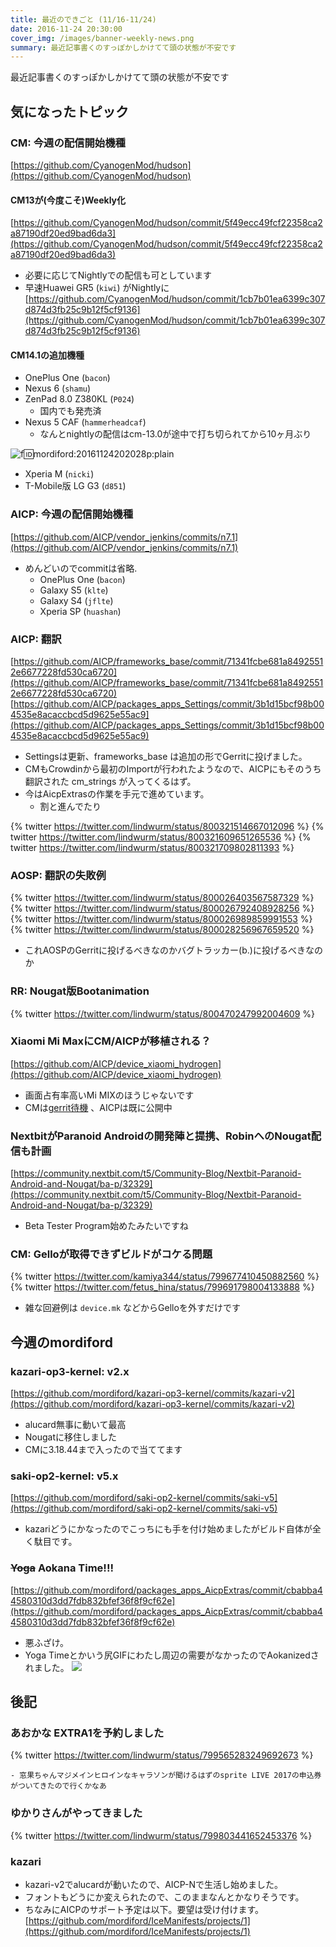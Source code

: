 ```yaml
---
title: 最近のできごと (11/16-11/24)
date: 2016-11-24 20:30:00
cover_img: /images/banner-weekly-news.png
summary: 最近記事書くのすっぽかしかけてて頭の状態が不安です
---
```


最近記事書くのすっぽかしかけてて頭の状態が不安です

<!--more-->

## 気になったトピック

### CM: 今週の配信開始機種

[https://github.com/CyanogenMod/hudson](https://github.com/CyanogenMod/hudson)

#### CM13が(今度こそ)Weekly化

[https://github.com/CyanogenMod/hudson/commit/5f49ecc49fcf22358ca2a87190df20ed9bad6da3](https://github.com/CyanogenMod/hudson/commit/5f49ecc49fcf22358ca2a87190df20ed9bad6da3)

- 必要に応じてNightlyでの配信も可としています
- 早速Huawei GR5 (`kiwi`) がNightlyに
[https://github.com/CyanogenMod/hudson/commit/1cb7b01ea6399c307d874d3fb25c9b12f5cf9136](https://github.com/CyanogenMod/hudson/commit/1cb7b01ea6399c307d874d3fb25c9b12f5cf9136)

#### CM14.1の追加機種

- OnePlus One (`bacon`)
- Nexus 6 (`shamu`)
- ZenPad 8.0 Z380KL (`P024`)
    - 国内でも発売済
- Nexus 5 CAF (`hammerheadcaf`)
    - なんとnightlyの配信はcm-13.0が途中で打ち切られてから10ヶ月ぶり

![f:id:mordiford:20161124202028p:plain](https://cdn-ak.f.st-hatena.com/images/fotolife/m/mordiford/20161124/20161124202028.png)

- Xperia M (`nicki`)
- T-Mobile版 LG G3 (`d851`)

### AICP: 今週の配信開始機種

[https://github.com/AICP/vendor_jenkins/commits/n7.1](https://github.com/AICP/vendor_jenkins/commits/n7.1)

- めんどいのでcommitは省略.
    - OnePlus One (`bacon`)
    - Galaxy S5 (`klte`)
    - Galaxy S4 (`jflte`)
    - Xperia SP (`huashan`)

### AICP: 翻訳

[https://github.com/AICP/frameworks_base/commit/71341fcbe681a84925512e6677228fd530ca6720](https://github.com/AICP/frameworks_base/commit/71341fcbe681a84925512e6677228fd530ca6720)
[https://github.com/AICP/packages_apps_Settings/commit/3b1d15bcf98b004535e8acaccbcd5d9625e55ac9](https://github.com/AICP/packages_apps_Settings/commit/3b1d15bcf98b004535e8acaccbcd5d9625e55ac9)

- Settingsは更新、frameworks_base は追加の形でGerritに投げました。
- CMもCrowdinから最初のImportが行われたようなので、AICPにもそのうち翻訳された cm_strings が入ってくるはず。
- 今はAicpExtrasの作業を手元で進めています。
    - 割と進んでたり

{% twitter https://twitter.com/lindwurm/status/800321514667012096 %}
{% twitter https://twitter.com/lindwurm/status/800321609651265536 %}
{% twitter https://twitter.com/lindwurm/status/800321709802811393 %}

### AOSP: 翻訳の失敗例

{% twitter https://twitter.com/lindwurm/status/800026403567587329 %}
{% twitter https://twitter.com/lindwurm/status/800026792408928256 %}
{% twitter https://twitter.com/lindwurm/status/800026989859991553 %}
{% twitter https://twitter.com/lindwurm/status/800028256967659520 %}

- これAOSPのGerritに投げるべきなのかバグトラッカー(b.)に投げるべきなのか

### RR: Nougat版Bootanimation

{% twitter https://twitter.com/lindwurm/status/800470247992004609 %}

### Xiaomi Mi MaxにCM/AICPが移植される？

[https://github.com/AICP/device_xiaomi_hydrogen](https://github.com/AICP/device_xiaomi_hydrogen)

- 画面占有率高いMi MIXのほうじゃないです
- CMは[gerrit待機](https://review.cyanogenmod.org/#/q/project:CyanogenMod/android_device_xiaomi_hydrogen)
、AICPは既に公開中

### NextbitがParanoid Androidの開発陣と提携、RobinへのNougat配信も計画

[https://community.nextbit.com/t5/Community-Blog/Nextbit-Paranoid-Android-and-Nougat/ba-p/32329](https://community.nextbit.com/t5/Community-Blog/Nextbit-Paranoid-Android-and-Nougat/ba-p/32329)

* Beta Tester Program始めたみたいですね

### CM: Gelloが取得できずビルドがコケる問題

{% twitter https://twitter.com/kamiya344/status/799677410450882560 %}
{% twitter https://twitter.com/fetus_hina/status/799691798004133888 %}

* 雑な回避例は `device.mk` などからGelloを外すだけです

## 今週のmordiford

### kazari-op3-kernel: v2.x

[https://github.com/mordiford/kazari-op3-kernel/commits/kazari-v2](https://github.com/mordiford/kazari-op3-kernel/commits/kazari-v2)

- alucard無事に動いて最高
- Nougatに移住しました
- CMに3.18.44まで入ったので当ててます

### saki-op2-kernel: v5.x

[https://github.com/mordiford/saki-op2-kernel/commits/saki-v5](https://github.com/mordiford/saki-op2-kernel/commits/saki-v5)

- kazariどうにかなったのでこっちにも手を付け始めましたがビルド自体が全く駄目です。

### <del>Yoga</del> Aokana Time!!!

[https://github.com/mordiford/packages_apps_AicpExtras/commit/cbabba44580310d3dd7fdb832bfef36f8f9cf62e](https://github.com/mordiford/packages_apps_AicpExtras/commit/cbabba44580310d3dd7fdb832bfef36f8f9cf62e)

- 悪ふざけ。
- Yoga Timeとかいう尻GIFにわたし周辺の需要がなかったのでAokanizedされました。
![](https://raw.githubusercontent.com/mordiford/packages_apps_AicpExtras/cbabba44580310d3dd7fdb832bfef36f8f9cf62e/assets/aokana.gif)

## 後記

### あおかな EXTRA1を予約しました

{% twitter https://twitter.com/lindwurm/status/799565283249692673 %}

    - 窓果ちゃんマジメインヒロインなキャラソンが聞けるはずのsprite LIVE 2017の申込券がついてきたので行くかなあ

### ゆかりさんがやってきました

{% twitter https://twitter.com/lindwurm/status/799803441652453376 %}

### kazari

- kazari-v2でalucardが動いたので、AICP-Nで生活し始めました。
- フォントもどうにか変えられたので、このままなんとかなりそうです。
- ちなみにAICPのサポート予定は以下。要望は受け付けます。
[https://github.com/mordiford/IceManifests/projects/1](https://github.com/mordiford/IceManifests/projects/1)
